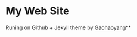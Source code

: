 # My Web Site

Runing on Github + Jekyll theme by [Gaohaoyang](https://github.com/Gaohaoyang/gaohaoyang.github.io)**





